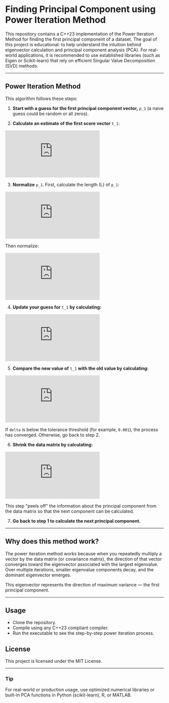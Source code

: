 
# Finding Principal Component using Power Iteration Method

This repository contains a C++23 implementation of the Power Iteration Method for finding the first principal component of a dataset. The goal of this project is educational: to help understand the intuition behind eigenvector calculation and principal component analysis (PCA). For real-world applications, it is recommended to use established libraries (such as Eigen or Scikit-learn) that rely on efficient Singular Value Decomposition (SVD) methods.

---

## Power Iteration Method

This algorithm follows these steps:

1. **Start with a guess for the first principal component vector,** `p_1` (a naive guess could be random or all zeros).

2. **Calculate an estimate of the first score vector** `t_1`:

![t1 = X p1](https://latex.codecogs.com/png.latex?t_1%20%3D%20X%20p_1)

3. **Normalize** `p_1`. First, calculate the length (L) of `p_1`:

![L = sum p_i^2](https://latex.codecogs.com/png.latex?L%20%3D%20%5Csum_%7Bi%7D%7Bp_%7Bi%2C1%7D%5E%7B2%7D%7D)

Then normalize:

![p_j normalization](https://latex.codecogs.com/png.latex?p_j%20%3D%20%5Cfrac%7Bp_j%7D%7B%5Csqrt%7BL%7D%7D)

4. **Update your guess for** `t_1` **by calculating:**

![t1 = X p1](https://latex.codecogs.com/png.latex?t_1%20%3D%20X%20p_1)

5. **Compare the new value of** `t_1` **with the old value by calculating:**

![delta calculation](https://latex.codecogs.com/png.latex?%5CDelta%20%3D%20%5Cleft%5C%7C%20t_%7B%5Ctext%7Bold%7D%7D%20-%20t_%7B%5Ctext%7Bnew%7D%7D%20%5Cright%5C%7C%5E2)

If `delta` is below the tolerance threshold (for example, `0.001`), the process has converged. Otherwise, go back to step 2.

6. **Shrink the data matrix by calculating:**

![X_shrunk](https://latex.codecogs.com/png.latex?X_%7B%5Ctext%7Bshrunk%7D%7D%20%3D%20X%20-%20t_1%20p_1%5ET)

This step "peels off" the information about the principal component from the data matrix so that the next component can be calculated.

7. **Go back to step 1 to calculate the next principal component.**

---

## Why does this method work?
The power iteration method works because when you repeatedly multiply a vector by the data matrix (or covariance matrix), the direction of that vector converges toward the eigenvector associated with the largest eigenvalue. Over multiple iterations, smaller eigenvalue components decay, and the dominant eigenvector emerges.

This eigenvector represents the direction of maximum variance — the first principal component.

---

## Usage
- Clone the repository.
- Compile using any C++23 compliant compiler.
- Run the executable to see the step-by-step power iteration process.

## License
This project is licensed under the MIT License.

---

### Tip
For real-world or production usage, use optimized numerical libraries or built-in PCA functions in Python (scikit-learn), R, or MATLAB.

